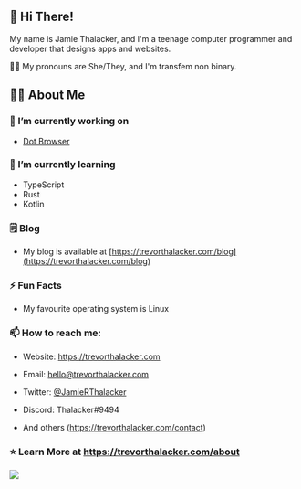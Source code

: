 ## :wave: Hi There!

My name is Jamie Thalacker, and I'm a teenage computer programmer and developer that designs apps and websites.

:transgender_flag: My pronouns are She/They, and I'm transfem non binary.

## :man_technologist: About Me

### :telescope: I’m currently working on

- [Dot Browser](https://github.com/dothq)

### :seedling: I’m currently learning

- TypeScript
- Rust
- Kotlin

### :spiral_notepad: Blog

- My blog is available at [https://trevorthalacker.com/blog](https://trevorthalacker.com/blog)

### :zap: Fun Facts

- My favourite operating system is Linux

### :mailbox: How to reach me:

- Website: https://trevorthalacker.com

- Email: [hello@trevorthalacker.com](mailto:hello@trevorthalacker.com)

- Twitter: [@JamieRThalacker](https://twitter.com/jamierthalacker)

- Discord: Thalacker#9494

- And others (https://trevorthalacker.com/contact)

### :star: Learn More at https://trevorthalacker.com/about

<img src="https://raw.githubusercontent.com/trevorthalacker/trevorthalacker/main/images/wave.svg" >
